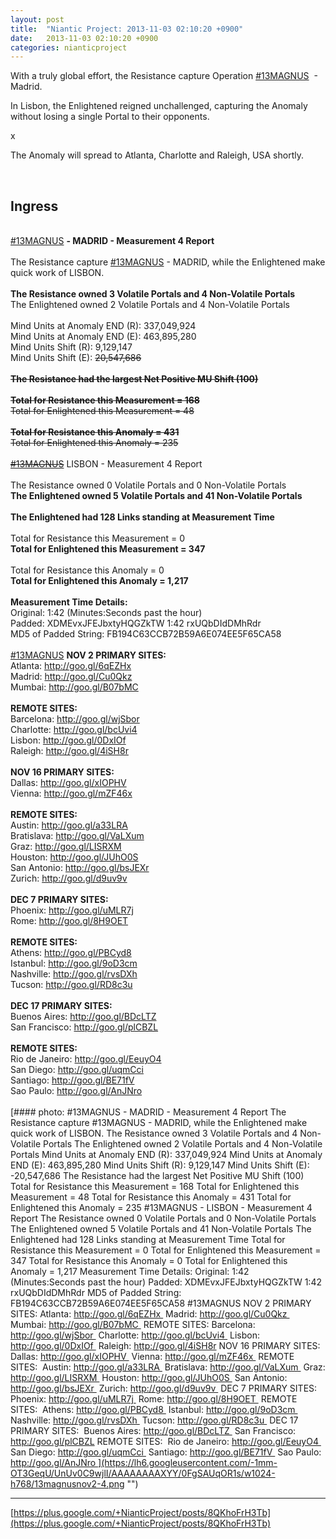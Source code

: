 ```yaml
---
layout: post
title:  "Niantic Project: 2013-11-03 02:10:20 +0900"
date:   2013-11-03 02:10:20 +0900
categories: nianticproject
---
```

With a truly global effort, the Resistance capture Operation  [#13MAGNUS](https://plus.google.com/s/%2313MAGNUS "")  - Madrid.

In Lisbon, the Enlightened reigned unchallenged, capturing the Anomaly without losing a single Portal to their opponents.

x

The Anomaly will spread to Atlanta, Charlotte and Raleigh, USA shortly.<div class="shared"><br /><h2>Ingress</h2><br /><a rel="nofollow" class="ot-hashtag" href="https://plus.google.com/s/%2313MAGNUS">#13MAGNUS</a> <b>- MADRID - Measurement 4 Report</b><br /><br />The Resistance capture <a rel="nofollow" class="ot-hashtag" href="https://plus.google.com/s/%2313MAGNUS">#13MAGNUS</a> - MADRID, while the Enlightened make quick work of LISBON.<br /><br /><b>The Resistance owned 3 Volatile Portals and 4 Non-Volatile Portals</b><br />The Enlightened owned 2 Volatile Portals and 4 Non-Volatile Portals<br /><br />Mind Units at Anomaly END (R): 337,049,924<br />Mind Units at Anomaly END (E): 463,895,280<br />Mind Units Shift (R): 9,129,147<br />Mind Units Shift (E): <del>20,547,686</del><br /><br /><b><del>The Resistance had the largest Net Positive MU Shift (100)</del></b><br /><br /><b><del>Total for Resistance this Measurement = 168</del></b><br /><del>Total for Enlightened this Measurement = 48</del><br /><br /><b><del>Total for Resistance this Anomaly = 431</del></b><br /><del>Total for Enlightened this Anomaly = 235</del><br /><br /><del><a rel="nofollow" class="ot-hashtag" href="https://plus.google.com/s/%2313MAGNUS">#13MAGNUS</a></del>  LISBON - Measurement 4 Report<br /><br />The Resistance owned 0 Volatile Portals and 0 Non-Volatile Portals<br /><b>The Enlightened owned 5 Volatile Portals and 41 Non-Volatile Portals</b><br /><br /><b>The Enlightened had 128 Links standing at Measurement Time</b><br /><br />Total for Resistance this Measurement = 0<br /><b>Total for Enlightened this Measurement = 347</b><br /><br />Total for Resistance this Anomaly = 0<br /><b>Total for Enlightened this Anomaly = 1,217</b><br /><br /><b>Measurement Time Details:</b><br />Original: 1:42 (Minutes:Seconds past the hour)<br />Padded: XDMEvxJFEJbxtyHQGZkTW 1:42 rxUQbDIdDMhRdr<br />MD5 of Padded String: FB194C63CCB72B59A6E074EE5F65CA58<br /><br /><a rel="nofollow" class="ot-hashtag" href="https://plus.google.com/s/%2313MAGNUS">#13MAGNUS</a> <b>NOV 2 PRIMARY SITES:</b><br />Atlanta: <a href="http://goo.gl/6qEZHx" class="ot-anchor">http://goo.gl/6qEZHx</a> <br />Madrid: <a href="http://goo.gl/Cu0Qkz" class="ot-anchor">http://goo.gl/Cu0Qkz</a> <br />Mumbai: <a href="http://goo.gl/B07bMC" class="ot-anchor">http://goo.gl/B07bMC</a> <br /><br /><b>REMOTE SITES:</b><br />Barcelona: <a href="http://goo.gl/wjSbor" class="ot-anchor">http://goo.gl/wjSbor</a> <br />Charlotte: <a href="http://goo.gl/bcUvi4" class="ot-anchor">http://goo.gl/bcUvi4</a> <br />Lisbon: <a href="http://goo.gl/0DxIOf" class="ot-anchor">http://goo.gl/0DxIOf</a> <br />Raleigh: <a href="http://goo.gl/4iSH8r" class="ot-anchor">http://goo.gl/4iSH8r</a><br /><br /><b>NOV 16 PRIMARY SITES:</b> <br />Dallas: <a href="http://goo.gl/xIOPHV" class="ot-anchor">http://goo.gl/xIOPHV</a> <br />Vienna: <a href="http://goo.gl/mZF46x" class="ot-anchor">http://goo.gl/mZF46x</a> <br /><br /><b>REMOTE SITES:</b> <br />Austin: <a href="http://goo.gl/a33LRA" class="ot-anchor">http://goo.gl/a33LRA</a> <br />Bratislava: <a href="http://goo.gl/VaLXum" class="ot-anchor">http://goo.gl/VaLXum</a> <br />Graz: <a href="http://goo.gl/LISRXM" class="ot-anchor">http://goo.gl/LISRXM</a> <br />Houston: <a href="http://goo.gl/JUhO0S" class="ot-anchor">http://goo.gl/JUhO0S</a> <br />San Antonio: <a href="http://goo.gl/bsJEXr" class="ot-anchor">http://goo.gl/bsJEXr</a> <br />Zurich: <a href="http://goo.gl/d9uv9v" class="ot-anchor">http://goo.gl/d9uv9v</a> <br /><br /><b>DEC 7 PRIMARY SITES:</b> <br />Phoenix: <a href="http://goo.gl/uMLR7j" class="ot-anchor">http://goo.gl/uMLR7j</a> <br />Rome: <a href="http://goo.gl/8H9OET" class="ot-anchor">http://goo.gl/8H9OET</a> <br /><br /><b>REMOTE SITES:</b> <br />Athens: <a href="http://goo.gl/PBCyd8" class="ot-anchor">http://goo.gl/PBCyd8</a> <br />Istanbul: <a href="http://goo.gl/9oD3cm" class="ot-anchor">http://goo.gl/9oD3cm</a> <br />Nashville: <a href="http://goo.gl/rvsDXh" class="ot-anchor">http://goo.gl/rvsDXh</a> <br />Tucson: <a href="http://goo.gl/RD8c3u" class="ot-anchor">http://goo.gl/RD8c3u</a> <br /><br /><b>DEC 17 PRIMARY SITES:</b> <br />Buenos Aires: <a href="http://goo.gl/BDcLTZ" class="ot-anchor">http://goo.gl/BDcLTZ</a> <br />San Francisco: <a href="http://goo.gl/plCBZL" class="ot-anchor">http://goo.gl/plCBZL</a><br /><br /><b>REMOTE SITES:</b> <br />Rio de Janeiro: <a href="http://goo.gl/EeuyO4" class="ot-anchor">http://goo.gl/EeuyO4</a> <br />San Diego: <a href="http://goo.gl/uqmCci" class="ot-anchor">http://goo.gl/uqmCci</a> <br />Santiago: <a href="http://goo.gl/BE71fV" class="ot-anchor">http://goo.gl/BE71fV</a> <br />Sao Paulo: <a href="http://goo.gl/AnJNro" class="ot-anchor">http://goo.gl/AnJNro</a> <br /><br /></div>
[#### photo: #13MAGNUS - MADRID - Measurement 4 Report
The Resistance capture #13MAGNUS - MADRID, while the Enlightened make quick work of LISBON.
The Resistance owned 3 Volatile Portals and 4 Non-Volatile Portals
The Enlightened owned 2 Volatile Portals and 4 Non-Volatile Portals
Mind Units at Anomaly END (R): 337,049,924
Mind Units at Anomaly END (E): 463,895,280
Mind Units Shift (R): 9,129,147
Mind Units Shift (E): -20,547,686
The Resistance had the largest Net Positive MU Shift (100)
Total for Resistance this Measurement = 168
Total for Enlightened this Measurement = 48
Total for Resistance this Anomaly = 431
Total for Enlightened this Anomaly = 235
#13MAGNUS - LISBON - Measurement 4 Report
The Resistance owned 0 Volatile Portals and 0 Non-Volatile Portals
The Enlightened owned 5 Volatile Portals and 41 Non-Volatile Portals
The Enlightened had 128 Links standing at Measurement Time
Total for Resistance this Measurement = 0
Total for Enlightened this Measurement = 347
Total for Resistance this Anomaly = 0
Total for Enlightened this Anomaly = 1,217
Measurement Time Details:
Original: 1:42 (Minutes:Seconds past the hour)
Padded: XDMEvxJFEJbxtyHQGZkTW 1:42 rxUQbDIdDMhRdr
MD5 of Padded String: FB194C63CCB72B59A6E074EE5F65CA58
#13MAGNUS NOV 2 PRIMARY SITES:
Atlanta: http://goo.gl/6qEZHx 
Madrid: http://goo.gl/Cu0Qkz 
Mumbai: http://goo.gl/B07bMC 
REMOTE SITES:
Barcelona: http://goo.gl/wjSbor 
Charlotte: http://goo.gl/bcUvi4 
Lisbon: http://goo.gl/0DxIOf 
Raleigh: http://goo.gl/4iSH8r
NOV 16 PRIMARY SITES: 
Dallas: http://goo.gl/xIOPHV 
Vienna: http://goo.gl/mZF46x 
REMOTE SITES: 
Austin: http://goo.gl/a33LRA 
Bratislava: http://goo.gl/VaLXum 
Graz: http://goo.gl/LISRXM 
Houston: http://goo.gl/JUhO0S 
San Antonio: http://goo.gl/bsJEXr 
Zurich: http://goo.gl/d9uv9v 
DEC 7 PRIMARY SITES: 
Phoenix: http://goo.gl/uMLR7j 
Rome: http://goo.gl/8H9OET 
REMOTE SITES: 
Athens: http://goo.gl/PBCyd8 
Istanbul: http://goo.gl/9oD3cm 
Nashville: http://goo.gl/rvsDXh 
Tucson: http://goo.gl/RD8c3u 
DEC 17 PRIMARY SITES: 
Buenos Aires: http://goo.gl/BDcLTZ 
San Francisco: http://goo.gl/plCBZL
REMOTE SITES: 
Rio de Janeiro: http://goo.gl/EeuyO4 
San Diego: http://goo.gl/uqmCci 
Santiago: http://goo.gl/BE71fV 
Sao Paulo: http://goo.gl/AnJNro ](https://lh6.googleusercontent.com/-1mm-OT3GeqU/UnUv0C9wjlI/AAAAAAAAXYY/0FgSAUqOR1s/w1024-h768/13magnusnov2-4.png "")
- - -
[https://plus.google.com/+NianticProject/posts/8QKhoFrH3Tb](https://plus.google.com/+NianticProject/posts/8QKhoFrH3Tb)
